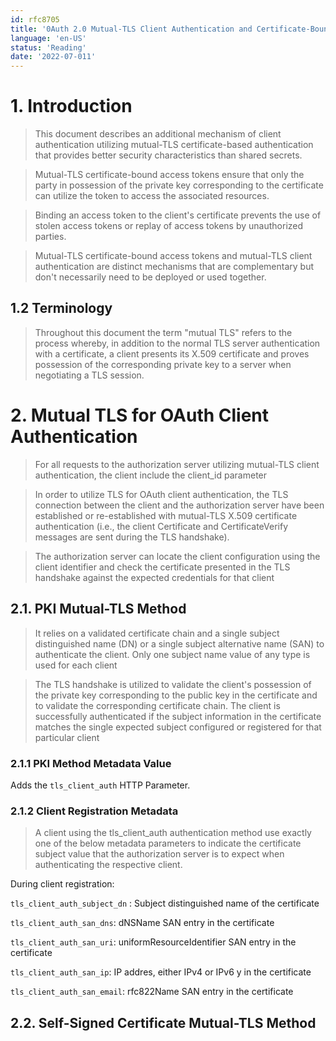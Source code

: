 ```yaml
---
id: rfc8705
title: '0Auth 2.0 Mutual-TLS Client Authentication and Certificate-Bound Access Tokens'
language: 'en-US'
status: 'Reading'
date: '2022-07-011'
---
```


# 1. Introduction

> This document describes an additional mechanism of client authentication utilizing mutual-TLS certificate-based authentication that provides better security characteristics than shared secrets.

> Mutual-TLS certificate-bound access tokens ensure that only the party in possession of the private key corresponding to the certificate can utilize the token to access the associated resources. 

> Binding an access token to the client's certificate prevents the use of stolen access tokens or replay of access tokens by unauthorized parties.

> Mutual-TLS certificate-bound access tokens and mutual-TLS client authentication are distinct mechanisms that are complementary but don't necessarily need to be deployed or used together.

## 1.2 Terminology

> Throughout this document the term "mutual TLS" refers to the process whereby, in addition to the normal TLS server authentication with a certificate, a client presents its X.509 certificate and proves possession of the corresponding private key to a server when negotiating a TLS session.

# 2. Mutual TLS for OAuth Client Authentication

> For all requests to the authorization server utilizing mutual-TLS client authentication, the client include the client_id parameter

> In order to utilize TLS for OAuth client authentication, the TLS connection between the client and the authorization server have been established or re-established with mutual-TLS X.509 certificate authentication (i.e., the client Certificate and CertificateVerify messages are sent during the TLS handshake).

> The authorization server can locate the client configuration using the client identifier and check the certificate presented in the TLS handshake against the expected credentials for that client

## 2.1. PKI Mutual-TLS Method

> It relies on a validated certificate chain and a single subject distinguished name (DN) or a single subject alternative name (SAN) to authenticate the client. Only one subject name value of any type is used for each client

> The TLS handshake is utilized to validate the client's possession of the private key corresponding to the public key in the certificate and to validate the corresponding certificate chain. The client is successfully authenticated if the subject information in the certificate matches the single expected subject configured or registered for that particular client

### 2.1.1 PKI Method Metadata Value

Adds the `tls_client_auth` HTTP Parameter.

### 2.1.2 Client Registration Metadata

> A client using the tls_client_auth authentication method use exactly one of the below metadata parameters to indicate the certificate subject value that the authorization server is to expect when authenticating the respective client.

During client registration:

`tls_client_auth_subject_dn` :  Subject distinguished name of the certificate

`tls_client_auth_san_dns`: dNSName SAN entry in the certificate

`tls_client_auth_san_uri`: uniformResourceIdentifier SAN entry in the certificate

`tls_client_auth_san_ip`: IP addres, either IPv4 or IPv6 y in the certificate

`tls_client_auth_san_email`: rfc822Name SAN entry in the certificate

## 2.2. Self-Signed Certificate Mutual-TLS Method




